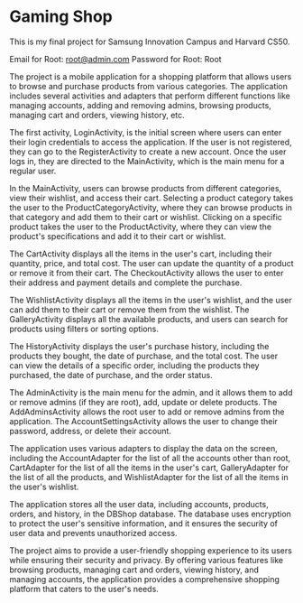 # Gaming Shop
This is my final project for Samsung Innovation Campus and Harvard CS50.

Email for Root: root@admin.com
Password for Root: Root

The project is a mobile application for a shopping platform that allows users to browse and purchase products from various categories. The application includes several activities and adapters that perform different functions like managing accounts, adding and removing admins, browsing products, managing cart and orders, viewing history, etc.

The first activity, LoginActivity, is the initial screen where users can enter their login credentials to access the application. If the user is not registered, they can go to the RegisterActivity to create a new account. Once the user logs in, they are directed to the MainActivity, which is the main menu for a regular user.

In the MainActivity, users can browse products from different categories, view their wishlist, and access their cart. Selecting a product category takes the user to the ProductCategoryActivity, where they can browse products in that category and add them to their cart or wishlist. Clicking on a specific product takes the user to the ProductActivity, where they can view the product's specifications and add it to their cart or wishlist.

The CartActivity displays all the items in the user's cart, including their quantity, price, and total cost. The user can update the quantity of a product or remove it from their cart. The CheckoutActivity allows the user to enter their address and payment details and complete the purchase.

The WishlistActivity displays all the items in the user's wishlist, and the user can add them to their cart or remove them from the wishlist. The GalleryActivity displays all the available products, and users can search for products using filters or sorting options.

The HistoryActivity displays the user's purchase history, including the products they bought, the date of purchase, and the total cost. The user can view the details of a specific order, including the products they purchased, the date of purchase, and the order status.

The AdminActivity is the main menu for the admin, and it allows them to add or remove admins (if they are root), add, update or delete products. The AddAdminsActivity allows the root user to add or remove admins from the application. The AccountSettingsActivity allows the user to change their password, address, or delete their account.

The application uses various adapters to display the data on the screen, including the AccountAdapter for the list of all the accounts other than root, CartAdapter for the list of all the items in the user's cart, GalleryAdapter for the list of all the products, and WishlistAdapter for the list of all the items in the user's wishlist.

The application stores all the user data, including accounts, products, orders, and history, in the DBShop database. The database uses encryption to protect the user's sensitive information, and it ensures the security of user data and prevents unauthorized access.

The project aims to provide a user-friendly shopping experience to its users while ensuring their security and privacy. By offering various features like browsing products, managing cart and orders, viewing history, and managing accounts, the application provides a comprehensive shopping platform that caters to the user's needs.
